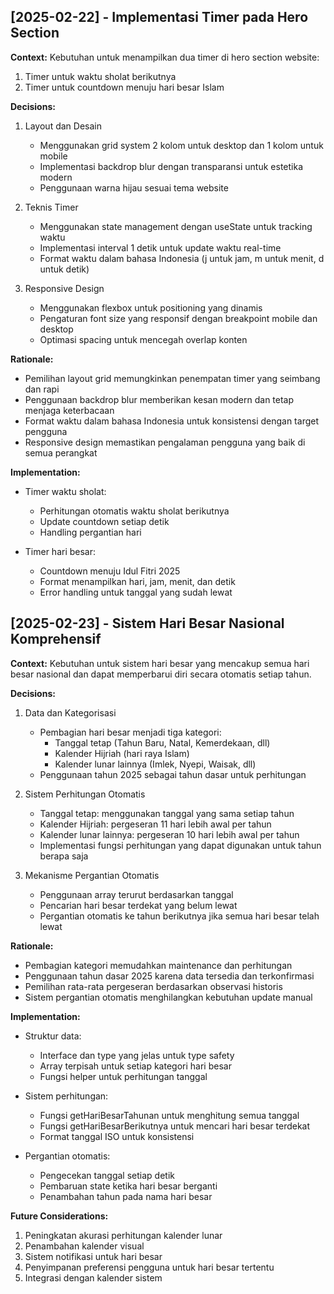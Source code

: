 ## [2025-02-22] - Implementasi Timer pada Hero Section

**Context:**
Kebutuhan untuk menampilkan dua timer di hero section website:
1. Timer untuk waktu sholat berikutnya
2. Timer untuk countdown menuju hari besar Islam

**Decisions:**
1. Layout dan Desain
   - Menggunakan grid system 2 kolom untuk desktop dan 1 kolom untuk mobile
   - Implementasi backdrop blur dengan transparansi untuk estetika modern
   - Penggunaan warna hijau sesuai tema website

2. Teknis Timer
   - Menggunakan state management dengan useState untuk tracking waktu
   - Implementasi interval 1 detik untuk update waktu real-time
   - Format waktu dalam bahasa Indonesia (j untuk jam, m untuk menit, d untuk detik)

3. Responsive Design
   - Menggunakan flexbox untuk positioning yang dinamis
   - Pengaturan font size yang responsif dengan breakpoint mobile dan desktop
   - Optimasi spacing untuk mencegah overlap konten

**Rationale:**
- Pemilihan layout grid memungkinkan penempatan timer yang seimbang dan rapi
- Penggunaan backdrop blur memberikan kesan modern dan tetap menjaga keterbacaan
- Format waktu dalam bahasa Indonesia untuk konsistensi dengan target pengguna
- Responsive design memastikan pengalaman pengguna yang baik di semua perangkat

**Implementation:**
- Timer waktu sholat:
  * Perhitungan otomatis waktu sholat berikutnya
  * Update countdown setiap detik
  * Handling pergantian hari

- Timer hari besar:
  * Countdown menuju Idul Fitri 2025
  * Format menampilkan hari, jam, menit, dan detik
  * Error handling untuk tanggal yang sudah lewat

## [2025-02-23] - Sistem Hari Besar Nasional Komprehensif

**Context:**
Kebutuhan untuk sistem hari besar yang mencakup semua hari besar nasional dan dapat memperbarui diri secara otomatis setiap tahun.

**Decisions:**
1. Data dan Kategorisasi
   - Pembagian hari besar menjadi tiga kategori:
     * Tanggal tetap (Tahun Baru, Natal, Kemerdekaan, dll)
     * Kalender Hijriah (hari raya Islam)
     * Kalender lunar lainnya (Imlek, Nyepi, Waisak, dll)
   - Penggunaan tahun 2025 sebagai tahun dasar untuk perhitungan

2. Sistem Perhitungan Otomatis
   - Tanggal tetap: menggunakan tanggal yang sama setiap tahun
   - Kalender Hijriah: pergeseran 11 hari lebih awal per tahun
   - Kalender lunar lainnya: pergeseran 10 hari lebih awal per tahun
   - Implementasi fungsi perhitungan yang dapat digunakan untuk tahun berapa saja

3. Mekanisme Pergantian Otomatis
   - Penggunaan array terurut berdasarkan tanggal
   - Pencarian hari besar terdekat yang belum lewat
   - Pergantian otomatis ke tahun berikutnya jika semua hari besar telah lewat

**Rationale:**
- Pembagian kategori memudahkan maintenance dan perhitungan
- Penggunaan tahun dasar 2025 karena data tersedia dan terkonfirmasi
- Pemilihan rata-rata pergeseran berdasarkan observasi historis
- Sistem pergantian otomatis menghilangkan kebutuhan update manual

**Implementation:**
- Struktur data:
  * Interface dan type yang jelas untuk type safety
  * Array terpisah untuk setiap kategori hari besar
  * Fungsi helper untuk perhitungan tanggal

- Sistem perhitungan:
  * Fungsi getHariBesarTahunan untuk menghitung semua tanggal
  * Fungsi getHariBesarBerikutnya untuk mencari hari besar terdekat
  * Format tanggal ISO untuk konsistensi

- Pergantian otomatis:
  * Pengecekan tanggal setiap detik
  * Pembaruan state ketika hari besar berganti
  * Penambahan tahun pada nama hari besar

**Future Considerations:**
1. Peningkatan akurasi perhitungan kalender lunar
2. Penambahan kalender visual
3. Sistem notifikasi untuk hari besar
4. Penyimpanan preferensi pengguna untuk hari besar tertentu
5. Integrasi dengan kalender sistem